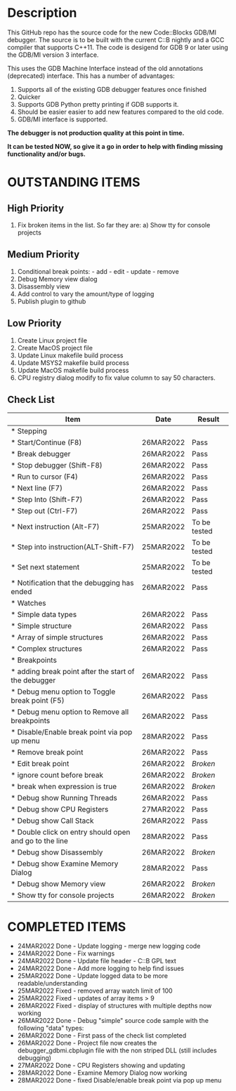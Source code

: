 # Description
This GitHub repo has the source code for the new Code::Blocks GDB/MI debugger. The source is to be built with the current C::B nightly and a GCC compiler that supports C++11. The code is desigend for GDB 9 or later using the GDB/MI version 3 interface.

This uses the GDB Machine Interface instead of the old annotations (deprecated) interface. This has a number of advantages:

1. Supports all of the existing GDB debugger features once finished
2. Quicker
3. Supports GDB Python pretty printing if GDB supports it.
4. Should be easier easier to add new features compared to the old code.
5. GDB/MI interface is supported.

**The debugger is not production quality at this point in time.**

**It can be tested NOW, so give it a go in order to help with finding missing functionality and/or bugs.**

# OUTSTANDING ITEMS

## High Priority
1. Fix broken items in the list. So far they are:
    a) Show tty for console projects 
   
## Medium Priority
1. Conditional break points:
        - add
        - edit
        - update
        - remove
2. Debug Memory view dialog
3. Disassembly view
4. Add control to vary the amount/type of logging
5. Publish plugin to github

## Low Priority

1. Create Linux project file
2. Create MacOS project file
3. Update Linux makefile build process
4. Update MSYS2 makefile build process
5. Update MacOS makefile build process
6. CPU registry dialog modify to fix value column to say 50 characters.

## Check List

|                  Item                                      |   Date    |   Result     |
|------------------------------------------------------------|-----------|--------------|
|* Stepping                                                  |           |              |
|  * Start/Continue       (F8)                               | 26MAR2022 |    Pass      |
|  * Break debugger                                          | 26MAR2022 |    Pass      |
|  * Stop debugger        (Shift-F8)                         | 26MAR2022 |    Pass      |
|  * Run to cursor        (F4)                               | 26MAR2022 |    Pass      |
|  * Next line            (F7)                               | 26MAR2022 |    Pass      |
|  * Step Into            (Shift-F7)                         | 26MAR2022 |    Pass      |
|  * Step out             (Ctrl-F7)                          | 26MAR2022 |    Pass      |
|  * Next instruction     (Alt-F7)                           | 25MAR2022 | To be tested |
|  * Step into instruction(ALT-Shift-F7)                     | 25MAR2022 | To be tested |
|  * Set next statement                                      | 25MAR2022 | To be tested |
|  * Notification that the debugging has ended               | 26MAR2022 |    Pass      |
|* Watches                                                   |           |              |
|  * Simple data types                                       | 26MAR2022 |    Pass      |
|  * Simple structure                                        | 26MAR2022 |    Pass      |   
|  * Array of simple structures                              | 26MAR2022 |    Pass      |   
|  * Complex structures                                      | 26MAR2022 |    Pass      |
|* Breakpoints                                               |           |              |
|  * adding break point after the start of the debugger      | 26MAR2022 |    Pass      |
|  * Debug menu option to Toggle break point (F5)            | 26MAR2022 |    Pass      |
|  * Debug menu option to Remove all breakpoints             | 26MAR2022 |    Pass      |
|  * Disable/Enable break point via pop up menu              | 28MAR2022 |    Pass      |
|  * Remove break point                                      | 26MAR2022 |    Pass      |
|  * Edit break point                                        | 26MAR2022 |   *Broken*   |
|    * ignore count before break                             | 26MAR2022 |   *Broken*   |
|    * break when expression is true                         | 26MAR2022 |   *Broken*   |
|* Debug show Running Threads                                | 26MAR2022 |    Pass      |
|* Debug show CPU Registers                                  | 27MAR2022 |    Pass      |
|* Debug show Call Stack                                     | 26MAR2022 |    Pass      |
|  * Double click on entry should open and go to the line    | 28MAR2022 |    Pass      |
|* Debug show Disassembly                                    | 26MAR2022 |   *Broken*   |
|* Debug show Examine Memory Dialog                          | 28MAR2022 |    Pass      | 
|* Debug show Memory view                                    | 26MAR2022 |   *Broken*   | 
|* Show tty for console projects                             | 26MAR2022 |   *Broken*   |

# COMPLETED ITEMS

* 24MAR2022 Done - Update logging - merge new logging code
* 24MAR2022 Done - Fix warnings
* 24MAR2022 Done - Update file header - C::B GPL text
* 24MAR2022 Done - Add more logging to help find issues
* 25MAR2022 Done - Update logged data to be more readable/understanding
* 25MAR2022 Fixed - removed array watch limit of 100
* 25MAR2022 Fixed - updates of array items > 9
* 26MAR2022 Fixed - display of structures with multiple depths now working
* 26MAR2022 Done - Debug "simple" source code sample with the following "data" types:
* 26MAR2022 Done - First pass of the check list completed
* 26MAR2022 Done - Project file now creates the debugger_gdbmi.cbplugin file with the non striped DLL (still includes debugging)
* 27MAR2022 Done - CPU Registers showing and updating
* 28MAR2022 Done - Examine Memory Dialog now working
* 28MAR2022 Done - fixed Disable/enable break point via pop up menu
